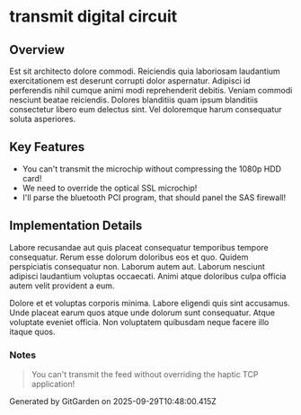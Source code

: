 # transmit digital circuit

## Overview
Est sit architecto dolore commodi. Reiciendis quia laboriosam laudantium exercitationem est deserunt corrupti dolor aspernatur. Adipisci id perferendis nihil cumque animi modi reprehenderit debitis. Veniam commodi nesciunt beatae reiciendis. Dolores blanditiis quam ipsum blanditiis consectetur libero eum delectus sint. Vel doloremque harum consequatur soluta asperiores.

## Key Features
- You can't transmit the microchip without compressing the 1080p HDD card!
- We need to override the optical SSL microchip!
- I'll parse the bluetooth PCI program, that should panel the SAS firewall!

## Implementation Details
Labore recusandae aut quis placeat consequatur temporibus tempore consequatur. Rerum esse dolorum doloribus eos et quo. Quidem perspiciatis consequatur non. Laborum autem aut. Laborum nesciunt adipisci laudantium voluptas occaecati. Animi atque doloribus culpa officia autem velit provident a eum.
 Dolore et et voluptas corporis minima. Labore eligendi quis sint accusamus. Unde placeat earum quos atque unde dolorum sunt consequatur. Atque voluptate eveniet officia. Non voluptatem quibusdam neque facere illo itaque quos.

### Notes
> You can't transmit the feed without overriding the haptic TCP application!

Generated by GitGarden on 2025-09-29T10:48:00.415Z